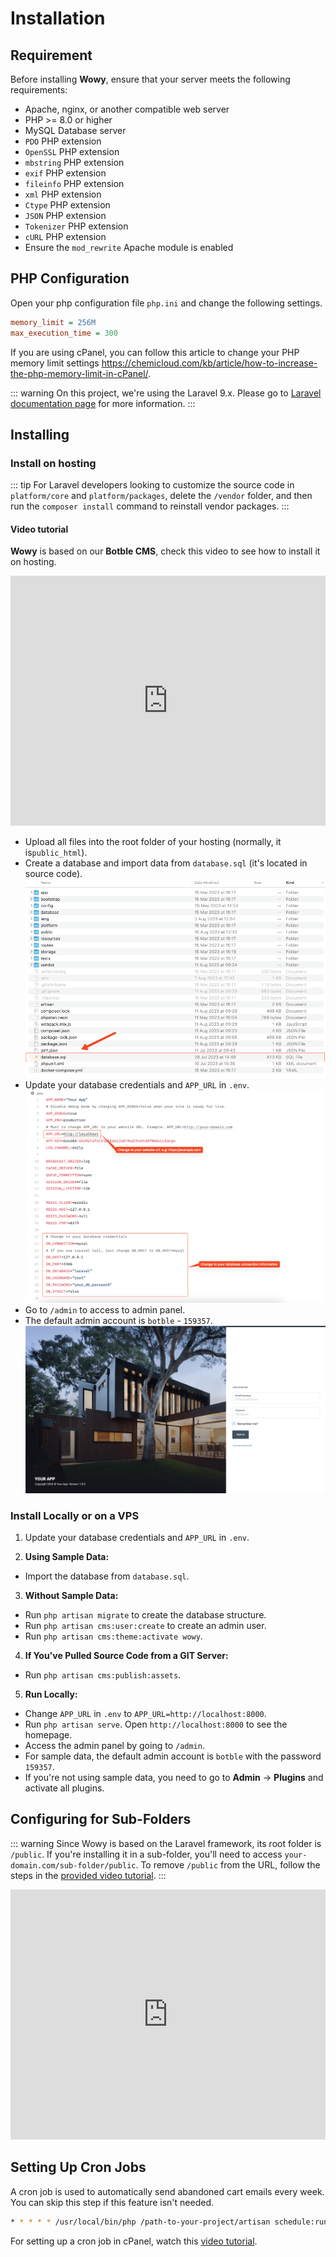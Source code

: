 # Installation

## Requirement

Before installing **Wowy**, ensure that your server meets the following requirements:

- Apache, nginx, or another compatible web server
- PHP >= 8.0 or higher
- MySQL Database server
- `PDO` PHP extension
- `OpenSSL` PHP extension
- `mbstring` PHP extension
- `exif` PHP extension
- `fileinfo` PHP extension
- `xml` PHP extension
- `Ctype` PHP extension
- `JSON` PHP extension
- `Tokenizer` PHP extension
- `cURL` PHP extension
- Ensure the `mod_rewrite` Apache module is enabled

## PHP Configuration

Open your php configuration file `php.ini` and change the following settings.

```ini
memory_limit = 256M
max_execution_time = 300
```

If you are using cPanel, you can follow this article to change your PHP memory limit
settings https://chemicloud.com/kb/article/how-to-increase-the-php-memory-limit-in-cPanel/.

::: warning
On this project, we're using the Laravel 9.x. Please go to [Laravel documentation page](https://laravel.com/docs/9.x)
for more information.
:::

## Installing

### Install on hosting

::: tip
For Laravel developers looking to customize the source code in `platform/core` and `platform/packages`, delete
the `/vendor` folder, and then run the `composer install` command to reinstall vendor packages.
:::

#### Video tutorial

**Wowy** is based on our **Botble CMS**, check this video to see how to install it on hosting.

<iframe width="100%" height="400" src="https://www.youtube.com/embed/zFbWYpjuFJk" title="YouTube video player" frameborder="0" allow="accelerometer; autoplay; clipboard-write; encrypted-media; gyroscope; picture-in-picture; web-share" allowfullscreen></iframe>

- Upload all files into the root folder of your hosting (normally, it is`public_html`).
- Create a database and import data from `database.sql` (it's located in source code).
  ![Database](./images/installation-1.png)
- Update your database credentials and `APP_URL` in `.env`.
  ![Env](./images/installation-2.png)
- Go to `/admin` to access to admin panel.
- The default admin account is `botble` - `159357`.
  ![Login](./images/installation-3.png)

### Install Locally or on a VPS

1. Update your database credentials and `APP_URL` in `.env`.

2. **Using Sample Data:**

- Import the database from `database.sql`.

3. **Without Sample Data:**

- Run `php artisan migrate` to create the database structure.
- Run `php artisan cms:user:create` to create an admin user.
- Run `php artisan cms:theme:activate wowy`.

4. **If You've Pulled Source Code from a GIT Server:**

- Run `php artisan cms:publish:assets`.

5. **Run Locally:**

- Change `APP_URL` in `.env` to `APP_URL=http://localhost:8000`.
- Run `php artisan serve`. Open `http://localhost:8000` to see the homepage.
- Access the admin panel by going to `/admin`.
- For sample data, the default admin account is `botble` with the password `159357`.
- If you're not using sample data, you need to go to **Admin** -> **Plugins** and activate all plugins.

## Configuring for Sub-Folders

::: warning
Since Wowy is based on the Laravel framework, its root folder is `/public`. If you're installing it in a sub-folder,
you'll need to access `your-domain.com/sub-folder/public`. To remove `/public` from the URL, follow the steps in
the [provided video tutorial](https://youtu.be/XdAYETd04iA).
:::

<iframe width="100%" height="400" src="https://www.youtube.com/embed/XdAYETd04iA" title="YouTube video player" frameborder="0" allow="accelerometer; autoplay; clipboard-write; encrypted-media; gyroscope; picture-in-picture; web-share" allowfullscreen></iframe>

## Setting Up Cron Jobs

A cron job is used to automatically send abandoned cart emails every week. You can skip this step if this feature isn't
needed.

```bash
* * * * * /usr/local/bin/php /path-to-your-project/artisan schedule:run >> /dev/null 2>&1
```

For setting up a cron job in cPanel, watch this [video tutorial](https://youtu.be/t5mjWGegE-g).

